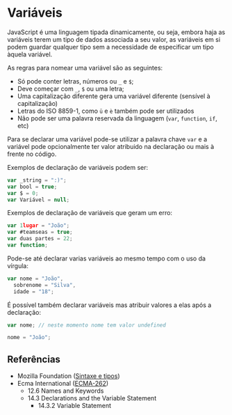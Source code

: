 # Variáveis

JavaScript é uma linguagem tipada dinamicamente, ou seja, embora haja as
variáveis terem um tipo de dados associada a seu valor, as variáveis em si podem
guardar qualquer tipo sem a necessidade de especificar um tipo àquela variável.

As regras para nomear uma variável são as seguintes:

- Só pode conter letras, números ou `_` e `$`;
- Deve começar com `_`, `$` ou uma letra;
- Uma capitalização diferente gera uma variável diferente (sensível à
  capitalização)
- Letras do ISO 8859-1, como `ü` e `è` também pode ser utilizados
- Não pode ser uma palavra reservada da linguagem (`var`, `function`, `if`, etc)

Para se declarar uma variável pode-se utilizar a palavra chave `var` e a
variável pode opcionalmente ter valor atribuido na declaração ou mais à frente
no código.

Exemplos de declaração de variáveis podem ser:

```javascript
var _string = ":)";
var bool = true;
var $ = 0;
var Variável = null;
```

Exemplos de declaração de variáveis que geram um erro:

```javascript
var 1lugar = "João";
var #teamseas = true;
var duas partes = 22;
var function;
```

Pode-se até declarar varias variáveis ao mesmo tempo com o uso da vírgula:

```javascript
var nome = "João",
  sobrenome = "Silva",
  idade = "18";
```

É possível também declarar variáveis mas atribuir valores a elas após a
declaração:

```javascript
var nome; // neste momento nome tem valor undefined

nome = "João";
```

## Referências

- Mozilla Foundation
  ([Sintaxe e tipos](https://developer.mozilla.org/pt-BR/docs/Web/JavaScript/Guide/Grammar_and_Types))
- Ecma International ([ECMA-262](https://tc39.es/ecma262))
  - 12.6 Names and Keywords
  - 14.3 Declarations and the Variable Statement
    - 14.3.2 Variable Statement
